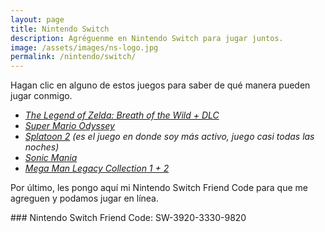 ```yaml
---
layout: page
title: Nintendo Switch
description: Agréguenme en Nintendo Switch para jugar juntos.
image: /assets/images/ns-logo.jpg
permalink: /nintendo/switch/
---
```


Hagan clic en alguno de estos juegos para saber de qué manera pueden jugar conmigo.

- [*The Legend of Zelda: Breath of the Wild + DLC*][1]
- [*Super Mario Odyssey*][2]
- [*Splatoon 2*][3] *(es el juego en donde soy más activo, juego casi todas las noches)*
- [*Sonic Mania*][4]
- [*Mega Man Legacy Collection 1 + 2*][5]

Por último, les pongo aquí mi Nintendo Switch Friend Code para que me agreguen y podamos jugar en línea.

<div class="card text-center mb-3">
<div class="card-body">
### Nintendo Switch Friend Code: SW-3920-3330-9820
</div>
</div>

[1]: /nintendo/switch/breath-of-the-wild/
[2]: /nintendo/switch/super-mario-odyssey/
[3]: /nintendo/switch/splatoon-2/
[4]: /nintendo/switch/sonic-mania/
[5]: /nintendo/switch/mega-man-legacy-collection/
